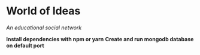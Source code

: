 # World of Ideas

_An educational social network_

**Install dependencies with npm or yarn**
**Create and run mongodb database on default port**